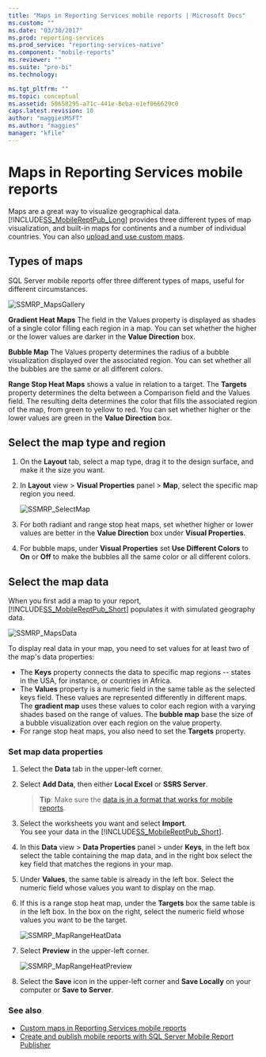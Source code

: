 ```yaml
---
title: "Maps in Reporting Services mobile reports | Microsoft Docs"
ms.custom: ""
ms.date: "03/30/2017"
ms.prod: reporting-services
ms.prod_service: "reporting-services-native"
ms.component: "mobile-reports"
ms.reviewer: ""
ms.suite: "pro-bi"
ms.technology: 

ms.tgt_pltfrm: ""
ms.topic: conceptual
ms.assetid: 50658295-a71c-441e-8eba-e1ef066629c0
caps.latest.revision: 10
author: "maggiesMSFT"
ms.author: "maggies"
manager: "kfile"
---
```

# Maps in Reporting Services mobile reports
Maps are a great way to visualize geographical data. [!INCLUDE[SS_MobileReptPub_Long](../../includes/ss-mobilereptpub-long.md)] provides three different types of map visualization, and built-in maps for continents and a number of individual countries. You can also [upload and use custom maps](../../reporting-services/mobile-reports/custom-maps-in-reporting-services-mobile-reports.md).   
  
## Types of maps  
  
SQL Server mobile reports offer three different types of maps, useful for different circumstances.  
  
![SSMRP_MapsGallery](../../reporting-services/mobile-reports/media/ssmrp-mapsgallery.png)  
  
**Gradient Heat Maps** The field in the Values property is displayed as shades of a single color filling each region in a map. You can set whether the higher or the lower values are darker in the **Value Direction** box.  
  
**Bubble Map** The Values property determines the radius of a bubble visualization displayed over the associated region. You can set whether all the bubbles are the same or all different colors.   
  
**Range Stop Heat Maps** shows a value in relation to a target. The **Targets** property determines the delta between a Comparison field and the Values field. The resulting delta determines the color that fills the associated region of the map, from green to yellow to red. You can set whether higher or the lower values are green in the **Value Direction** box.  
  
## Select the map type and region  
  
1. On the **Layout** tab, select a map type, drag it to the design surface, and make it the size you want.  
  
2. In **Layout** view > **Visual Properties** panel > **Map**, select the specific map region you need.  
  
   ![SSMRP_SelectMap](../../reporting-services/mobile-reports/media/ssmrp-selectmaps.png)  
  
3. For both radiant and range stop heat maps, set whether higher or lower values are better in the **Value Direction** box under **Visual Properties**.  
  
7. For bubble maps, under **Visual Properties** set **Use Different Colors** to **On** or **Off** to make the bubbles all the same color or all different colors.  
  
## Select the map data  
When you first add a map to your report, [!INCLUDE[SS_MobileReptPub_Short](../../includes/ss-mobilereptpub-short.md)] populates it with simulated geography data.  
  
![SSMRP_MapsData](../../reporting-services/mobile-reports/media/ssmrp-mapsdata.png)  
  
To display real data in your map, you need to set values for at least two of the map's data properties:   
* The **Keys** property connects the data to specific map regions -- states in the USA, for instance, or countries in Africa.  
* The **Values** property is a numeric field in the same table as the selected keys field. These values are represented differently in different maps. The **gradient map** uses these values to color each region with a varying shades based on the range of values. The **bubble map** base the size of a bubble visualization over each region on the value property.   
* For range stop heat maps, you also need to set the **Targets** property.  
  
### Set map data properties  
  
1. Select the **Data** tab in the upper-left corner.  
  
2. Select **Add Data**, then either **Local Excel** or **SSRS Server**.  
  
   > **Tip**: Make sure the [data is in a format that works for mobile reports](../../reporting-services/mobile-reports/prepare-data-for-reporting-services-mobile-reports.md).  
  
3. Select the worksheets you want and select **Import**.  
   You see your data in the [!INCLUDE[SS_MobileReptPub_Short](../../includes/ss-mobilereptpub-short.md)].  
  
4. In this **Data** view > **Data Properties** panel > under **Keys**, in the left box select the table containing the map data, and in the right box select the key field that matches the regions in your map.  
  
5. Under **Values**, the same table is already in the left box. Select the numeric field whose values you want to display on the map.   
  
6. If this is a range stop heat map, under the **Targets** box the same table is in the left box. In the box on the right, select the numeric field whose values you want to be the target.   
  
   ![SSMRP_MapRangeHeatData](../../reporting-services/mobile-reports/media/ssmrp-maprangeheatdata.png)  
  
7. Select **Preview** in the upper-left corner.  
  
   ![SSMRP_MapRangeHeatPreview](../../reporting-services/mobile-reports/media/ssmrp-maprangeheatpreview.png)  
     
8. Select the **Save** icon in the upper-left corner and **Save Locally** on your computer or **Save to Server**.  
  
### See also  
-  [Custom maps in Reporting Services mobile reports](../../reporting-services/mobile-reports/custom-maps-in-reporting-services-mobile-reports.md)  
- [Create and publish mobile reports with SQL Server Mobile Report Publisher](../../reporting-services/mobile-reports/create-mobile-reports-with-sql-server-mobile-report-publisher.md)  
  
  
